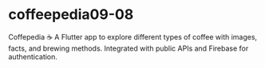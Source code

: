 # coffeepedia09-08
Coffepedia ☕ A Flutter app to explore different types of coffee with images, facts, and brewing methods. Integrated with public APIs and Firebase for authentication.

